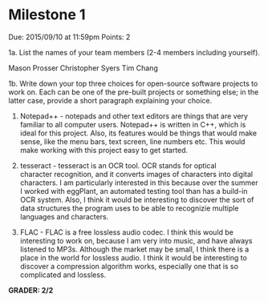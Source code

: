 Milestone 1
===========

Due: 2015/09/10 at 11:59pm
Points: 2

1a. List the names of your team members (2-4 members including yourself).

Mason Prosser
Christopher Syers
Tim Chang

1b. Write down your top three choices for open-source software 
projects to work on. Each can be one of the pre-built projects or 
something else; in the latter case, provide a short paragraph 
explaining your choice. 

1. Notepad++ - notepads and other text editors are things that are 
very familiar to all computer users. Notepad++ is written in C++, 
which is ideal for this project. Also, its features would be things 
that would make sense, like the menu bars, text screen, line numbers 
etc. This would make working with this project easy to get started. 

2. tesseract - tesseract is an OCR tool. OCR stands for optical  
character recognition, and it converts images of characters into 
digital characters. I am particularly interested in this because 
over the summer I worked with eggPlant, an automated testing tool 
than has a build-in OCR system. Also, I think it would be interesting 
to discover the sort of data structures the program uses to be able 
to recognizie multiple languages and characters. 
 
3. FLAC - FLAC is a free lossless audio codec. I think this would 
be interesting to work on, because I am very into music, and have 
always listened to MP3s. Although the market may be small, I think 
there is a place in the world for lossless audio. I think it would 
be interesting to discover a compression algorithm works, especially 
one that is so complicated and lossless. 

**GRADER: 2/2**